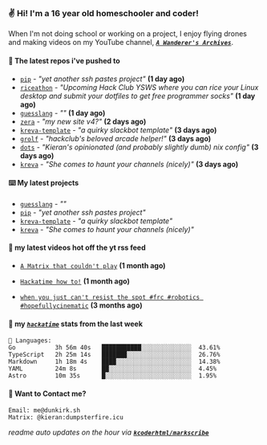 ### ✌️ Hi! I'm a 16 year old homeschooler and coder!

When I'm not doing school or working on a project, I enjoy flying drones and making videos on my YouTube channel, [**_`A Wanderer's Archives`_**](https://youtube.com/@wanderer.archives).

#### 👷 The latest repos i've pushed to

- [`pip`](https://github.com/kcoderhtml/pip) - _"yet another ssh pastes project"_ **(1 day ago)**
- [`riceathon`](https://github.com/hackclub/riceathon) - _"Upcoming Hack Club YSWS where you can rice your Linux desktop and submit your dotfiles to get free programmer socks"_ **(1 day ago)**
- [`guesslang`](https://github.com/kcoderhtml/guesslang) - _""_ **(1 day ago)**
- [`zera`](https://github.com/kcoderhtml/zera) - _"my new site v4?"_ **(2 days ago)**
- [`kreva-template`](https://github.com/kcoderhtml/kreva-template) - _"a quirky slackbot template"_ **(3 days ago)**
- [`grolf`](https://github.com/kcoderhtml/grolf) - _"hackclub's beloved arcade helper!"_ **(3 days ago)**
- [`dots`](https://github.com/kcoderhtml/dots) - _"Kieran's opinionated (and probably slightly dumb) nix config"_ **(3 days ago)**
- [`kreva`](https://github.com/kcoderhtml/kreva) - _"She comes to haunt your channels (nicely)"_ **(3 days ago)**

#### ⌨️ My latest projects

- [`guesslang`](https://github.com/kcoderhtml/guesslang) - _""_
- [`pip`](https://github.com/kcoderhtml/pip) - _"yet another ssh pastes project"_
- [`kreva-template`](https://github.com/kcoderhtml/kreva-template) - _"a quirky slackbot template"_
- [`kreva`](https://github.com/kcoderhtml/kreva) - _"She comes to haunt your channels (nicely)"_

#### 🍿 my latest videos hot off the yt rss feed

- [`A Matrix that couldn't play`](https://www.youtube.com/watch?v=NodwjZF7uZw) **(1 month ago)**

- [`Hackatime how to!`](https://www.youtube.com/watch?v=eKoD9yyr1To) **(1 month ago)**

- [`when you just can't resist the spot #frc #robotics #hopefullycinematic`](https://www.youtube.com/watch?v=Y7SZ_TDleGM) **(3 months ago)**



#### 📡 my [_`hackatime`_](https://waka.hackclub.com) stats from the last week

```text
💾 Languages:
Go           3h 56m 40s   ███████████░░░░░░░░░░░░░░  43.61%
TypeScript   2h 25m 14s   ███████░░░░░░░░░░░░░░░░░░  26.76%
Markdown     1h 18m 4s    ████░░░░░░░░░░░░░░░░░░░░░  14.38%
YAML         24m 8s       ██░░░░░░░░░░░░░░░░░░░░░░░  4.45%
Astro        10m 35s      █░░░░░░░░░░░░░░░░░░░░░░░░  1.95%
```

#### 📮 Want to Contact me?

```text
Email: me@dunkirk.sh
Matrix: @kieran:dumpsterfire.icu
```

_readme auto updates on the hour via [**`kcoderhtml/markscribe`**](https://github.com/kcoderhtml/markscribe)_
